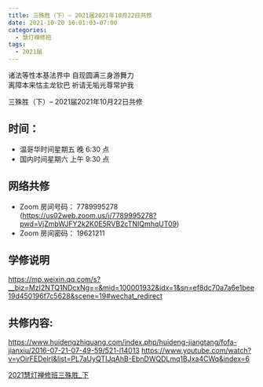 ```yaml
---
title: 三殊胜（下）– 2021届2021年10月22日共修
date: 2021-10-20 10:01:03-07:00
categories:
  - 慧灯禅修班
tags:
  - 2021届
---
```

诸法等性本基法界中 自现圆满三身游舞力  
离障本来怙主龙钦巴 祈请无垢光尊常护我  

三殊胜（下）– 2021届2021年10月22日共修

## 时间：

* 温哥华时间星期五 晚 6:30 点
* 国内时间星期六 上午 9:30 点

## 网络共修

* Zoom 房间号码： 7789995278 (<https://us02web.zoom.us/j/7789995278?pwd=VjZmbWJFY2k2K0E5RVB2cTNIQmhqUT09>)
* Zoom 房间密码： 19621211


## 学修说明

<https://mp.weixin.qq.com/s?__biz=MzI2NTQ1NDcxNg==&mid=100001932&idx=1&sn=ef8dc70a7a6e1bee19d450196f7c5628&scene=19#wechat_redirect>


## 共修内容: 

<https://www.huidengzhiguang.com/index.php/huideng-jiangtang/fofa-jianxiu/2016-07-21-07-49-59/521-l14013>
<https://www.youtube.com/watch?v=yOirFEDelrI&list=PL7aUyQTIJqAhB-EbnDWQDLmq1BJxa4CWq&index=6>

[2021慧灯禅修班三殊胜_下](https://s3.ca-central-1.wasabisys.com/hddata/f.huidengchanxiu.net/hdv/f/up/%E6%85%A7%E7%81%AF%E7%A6%85%E4%BF%AE%E7%8F%AD%E7%AC%AC%E4%B8%83%E5%A0%82%E8%AF%BE.pptx)